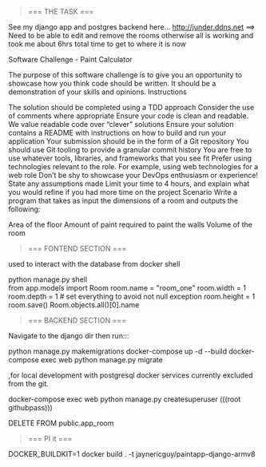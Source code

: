> === THE TASK ===

See my django app and postgres backend here... http://junder.ddns.net ==> Need to be able to edit and remove the rooms otherwise all is working and took me about 6hrs total time to get to where it is now 

Software Challenge - Paint Calculator

The purpose of this software challenge is to give you an opportunity to showcase how you think code should be written. It should be a demonstration of your skills and opinions.
Instructions

The solution should be completed using a TDD approach
Consider the use of comments where appropriate
Ensure your code is clean and readable. We value readable code over “clever” solutions
Ensure your solution contains a README with instructions on how to build and run your application
Your submission should be in the form of a Git repository
You should use Git tooling to provide a granular commit history
You are free to use whatever tools, libraries, and frameworks that you see fit
Prefer using technologies relevant to the role. For example, using web technologies for a web role
Don’t be shy to showcase your DevOps enthusiasm or experience!
State any assumptions made
Limit your time to 4 hours, and explain what you would refine if you had more time on the project
Scenario
Write a program that takes as input the dimensions of a room and outputs the following:

Area of the floor
Amount of paint required to paint the walls
Volume of the room

> === FONTEND SECTION ===

used to interact with the database from docker shell

python manage.py shell    
from app.models import Room
room.name = "room_one"
room.width = 1
room.depth = 1 # set everything to avoid not null exception
room.height = 1
room.save()
Room.objects.all()[0].name

> === BACKEND SECTION ===

Navigate to the django dir then run:::

python manage.py makemigrations <myapp>
docker-compose up -d --build
docker-compose exec web python manage.py migrate

,for local development with postgresql docker services currently excluded from the git.

docker-compose exec web python manage.py createsuperuser
(((root githubpass)))
  
DELETE FROM public.app_room
  
> === PI it ===

DOCKER_BUILDKIT=1 docker build . -t jaynericguy/paintapp-django-armv8
